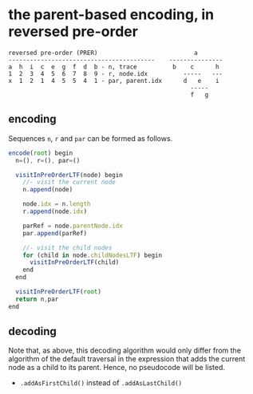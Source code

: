 
<!-- ======================================================================= -->
# the parent-based encoding, in reversed pre-order

```
reversed pre-order (PRER)                           a
-----------------------------------------    ---------------
a  h  i  c  e  g  f  d  b - n, trace          b    c      h
1  2  3  4  5  6  7  8  9 - r, node.idx          -----   ---
x  1  2  1  4  5  5  4  1 - par, parent.idx      d   e    i
                                                   -----
                                                   f   g
```

<!-- ======================================================================= -->
## encoding

Sequences `n`, `r` and `par` can be formed as follows.

```js
encode(root) begin
  n=(), r=(), par=()

  visitInPreOrderLTF(node) begin
    //- visit the current node
    n.append(node)

    node.idx = n.length
    r.append(node.idx)

    parRef = node.parentNode.idx
    par.append(parRef)

    //- visit the child nodes
    for (child in node.childNodesLTF) begin
      visitInPreOrderLTF(child)
    end
  end

  visitInPreOrderLTF(root)
  return n,par
end
```

<!-- ======================================================================= -->
## decoding

Note that, as above, this decoding algorithm would only differ from the
algorithm of the default traversal in the expression that adds the current
node as a child to its parent. Hence, no pseudocode will be listed.

* `.addAsFirstChild()` instead of `.addAsLastChild()`
